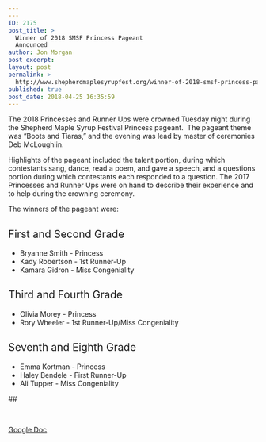 ```yaml
---
---
ID: 2175
post_title: >
  Winner of 2018 SMSF Princess Pageant
  Announced
author: Jon Morgan
post_excerpt:
layout: post
permalink: >
  http://www.shepherdmaplesyrupfest.org/winner-of-2018-smsf-princess-pageant-announced/
published: true
post_date: 2018-04-25 16:35:59
---
```

<span style="font-weight: 400;">The 2018 Princesses and Runner Ups were crowned Tuesday night during the Shepherd Maple Syrup Festival Princess pageant.  The pageant theme was “Boots and Tiaras,” and the evening was lead by master of ceremonies Deb McLoughlin.</span>

<span style="font-weight: 400;">Highlights of the pageant included the talent portion, during which contestants sang, dance, read a poem, and gave a speech, and a questions portion during which contestants each responded to a question. The 2017 Princesses and Runner Ups were on hand to describe their experience and to help during the crowning ceremony.</span>

<span style="font-weight: 400;">The winners of the pageant were:</span>
<h2><span style="font-weight: 400;">First and Second Grade</span></h2>
<ul>
 	<li style="font-weight: 400;"><span style="font-weight: 400;">Bryanne Smith - Princess</span></li>
 	<li style="font-weight: 400;"><span style="font-weight: 400;">Kady Robertson - 1st Runner-Up</span></li>
 	<li style="font-weight: 400;"><span style="font-weight: 400;">Kamara Gidron - Miss Congeniality</span></li>
</ul>
<h2><span style="font-weight: 400;">Third and Fourth Grade</span></h2>
<ul>
 	<li style="font-weight: 400;"><span style="font-weight: 400;">Olivia Morey - Princess</span></li>
 	<li style="font-weight: 400;"><span style="font-weight: 400;">Rory Wheeler - 1st Runner-Up/Miss Congeniality</span></li>
</ul>
<h2><span style="font-weight: 400;">Seventh and Eighth Grade</span></h2>
<ul>
 	<li style="font-weight: 400;"><span style="font-weight: 400;">Emma Kortman - Princess</span></li>
 	<li style="font-weight: 400;"><span style="font-weight: 400;">Haley Bendele - First Runner-Up</span></li>
 	<li style="font-weight: 400;"><span style="font-weight: 400;">Ali Tupper - Miss Congeniality</span></li>
</ul>
<span style="font-weight: 400;">##</span>

&nbsp;

<a href="https://docs.google.com/document/d/1i1mxX4qzKwSEiVpv-qxM_HBiHY8Grqy3XAM4eDazcAQ/edit?usp=sharing"><span style="font-weight: 400;">Google Doc</span></a>